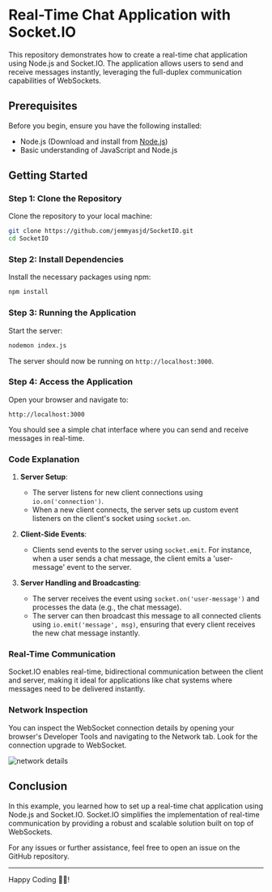 # Real-Time Chat Application with Socket.IO

This repository demonstrates how to create a real-time chat application using Node.js and Socket.IO. The application allows users to send and receive messages instantly, leveraging the full-duplex communication capabilities of WebSockets.

## Prerequisites

Before you begin, ensure you have the following installed:

- Node.js (Download and install from [Node.js](https://nodejs.org/))
- Basic understanding of JavaScript and Node.js

## Getting Started

### Step 1: Clone the Repository

Clone the repository to your local machine:

```sh
git clone https://github.com/jemmyasjd/SocketIO.git
cd SocketIO
```

### Step 2: Install Dependencies

Install the necessary packages using npm:

```sh
npm install
```

### Step 3: Running the Application

Start the server:

```sh
nodemon index.js
```

The server should now be running on `http://localhost:3000`.

### Step 4: Access the Application

Open your browser and navigate to:

```
http://localhost:3000
```

You should see a simple chat interface where you can send and receive messages in real-time.


### Code Explanation

1. **Server Setup**:
   - The server listens for new client connections using `io.on('connection')`.
   - When a new client connects, the server sets up custom event listeners on the client's socket using `socket.on`.

2. **Client-Side Events**:
   - Clients send events to the server using `socket.emit`. For instance, when a user sends a chat message, the client emits a 'user-message' event to the server.

3. **Server Handling and Broadcasting**:
   - The server receives the event using `socket.on('user-message')` and processes the data (e.g., the chat message).
   - The server can then broadcast this message to all connected clients using `io.emit('message', msg)`, ensuring that every client receives the new chat message instantly.

### Real-Time Communication

Socket.IO enables real-time, bidirectional communication between the client and server, making it ideal for applications like chat systems where messages need to be delivered instantly.

### Network Inspection

You can inspect the WebSocket connection details by opening your browser's Developer Tools and navigating to the Network tab. Look for the connection upgrade to WebSocket.

![network details](https://dev-to-uploads.s3.amazonaws.com/uploads/articles/spre0u4cx1896sf4rkd6.png)

## Conclusion

In this example, you learned how to set up a real-time chat application using Node.js and Socket.IO. Socket.IO simplifies the implementation of real-time communication by providing a robust and scalable solution built on top of WebSockets.

For any issues or further assistance, feel free to open an issue on the GitHub repository.

---

Happy Coding 🧑‍💻!
